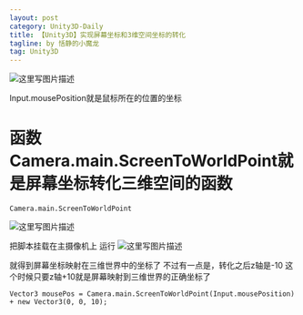 ```yaml
---
layout: post
category: Unity3D-Daily
title: 【Unity3D】实现屏幕坐标和3维空间坐标的转化
tagline: by 恬静的小魔龙
tag: Unity3D
---
```


![这里写图片描述](http://img.blog.csdn.net/20180103144306613?watermark/2/text/aHR0cDovL2Jsb2cuY3Nkbi5uZXQvcTc2NDQyNDU2Nw==/font/5a6L5L2T/fontsize/400/fill/I0JBQkFCMA==/dissolve/70/gravity/SouthEast)

Input.mousePosition就是鼠标所在的位置的坐标
<h1>函数Camera.main.ScreenToWorldPoint就是屏幕坐标转化三维空间的函数</h1>

```
Camera.main.ScreenToWorldPoint
```

![这里写图片描述](http://img.blog.csdn.net/20180103144350360?watermark/2/text/aHR0cDovL2Jsb2cuY3Nkbi5uZXQvcTc2NDQyNDU2Nw==/font/5a6L5L2T/fontsize/400/fill/I0JBQkFCMA==/dissolve/70/gravity/SouthEast)

把脚本挂载在主摄像机上
运行
![这里写图片描述](http://img.blog.csdn.net/20180103144430158?watermark/2/text/aHR0cDovL2Jsb2cuY3Nkbi5uZXQvcTc2NDQyNDU2Nw==/font/5a6L5L2T/fontsize/400/fill/I0JBQkFCMA==/dissolve/70/gravity/SouthEast)


就得到屏幕坐标映射在三维世界中的坐标了
不过有一点是，转化之后z轴是-10
这个时候只要z轴+10就是屏幕映射到三维世界的正确坐标了

```
Vector3 mousePos = Camera.main.ScreenToWorldPoint(Input.mousePosition) + new Vector3(0, 0, 10);
```